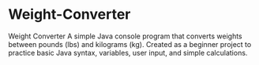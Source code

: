 # Weight-Converter
Weight Converter A simple Java console program that converts weights between pounds (lbs) and kilograms (kg). Created as a beginner project to practice basic Java syntax, variables, user input, and simple calculations.

